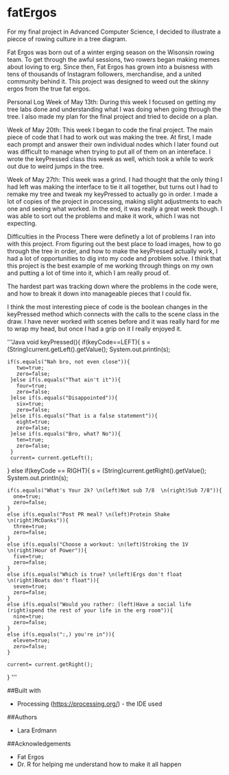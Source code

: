# fatErgos

For my final project in Advanced Computer Science, I decided to illustrate a piecce of rowing culture in a tree diagram. 

Fat Ergos was born out of a winter erging season on the Wisonsin rowing team. To get through the awful sessions, two rowers began making memes about loving to erg. Since then, Fat Ergos has grown into a buisness with tens of thousands of Instagram followers, merchandise, and a united community behind it. This project was designed to weed out the skinny ergos from the true fat ergos. 

Personal Log
Week of May 13th: During this week I focused on getting my tree labs done and understanding what I was doing when going through the tree. I also made my plan for the final project and tried to decide on a plan.

Week of May 20th: This week I began to code the final project. The main piece of code that I had to work out was making the tree. At first, I made each prompt and answer their own individual nodes which I later found out was difficult to manage when trying to put all of them on an intereface. I wrote the keyPressed class this week as well, which took a while to work out due to weird jumps in the tree.

Week of May 27th: This week was a grind. I had thought that the only thing I had left was making the interface to tie it all together, but turns out I had to remake my tree and tweak my keyPressed to actually go in order. I made a lot of copies of the project in processing, making slight adjustments to each one and seeing what worked. In the end, it was really a great week though. I was able to sort out the problems and make it work, which I was not expecting. 

Difficulties in the Process
  There were definetly a lot of problems I ran into with this project. From figuring out the best place to load images, how to go through the tree in order, and how to make the keyPressed actually work, I had a lot of opportunities to dig into my code and problem solve. I think that this project is the best example of me working through things on my own and putting a lot of time into it, which I am really proud of. 
  
The hardest part was tracking down where the problems in the code were, and how to break it down into manageable pieces that I could fix. 

I think the most interesting piece of code is the boolean changes in the keyPressed method which connects with the calls to the scene class in the draw. I have never worked with scenes before and it was really hard for me to wrap my head, but once I had a grip on it I really enjoyed it. 

'''Java
void keyPressed(){
  if(keyCode==LEFT){
    s = (String)current.getLeft().getValue();
    System.out.println(s);
    
    if(s.equals("Nah bro, not even close")){
       two=true;
       zero=false;  
     }else if(s.equals("That ain't it")){
       four=true;
       zero=false;
     }else if(s.equals("Disappointed")){
       six=true;
       zero=false;
     }else if(s.equals("That is a false statement")){
       eight=true;
       zero=false;
     }else if(s.equals("Bro, what? No")){
       ten=true;
       zero=false;
     }
     current= current.getLeft();
  }
  else if(keyCode == RIGHT){
    s = (String)current.getRight().getValue();
    System.out.println(s);
    
    
    if(s.equals("What's Your 2k? \n(left)Not sub 7/8  \n(right)Sub 7/8")){
      one=true;
      zero=false;
    }
    else if(s.equals("Post PR meal? \n(left)Protein Shake \n(right)McDanks")){
      three=true;
      zero=false;
    }
    else if(s.equals("Choose a workout: \n(left)Stroking the 1V \n(right)Hour of Power")){
      five=true;
      zero=false;
    }
    else if(s.equals("Which is true? \n(left)Ergs don't float \n(right)Boats don't float")){
      seven=true;
      zero=false;
    }
    else if(s.equals("Would you rather: (left)Have a social life (right)spend the rest of your life in the erg room")){
      nine=true;
      zero=false;
    }
    else if(s.equals(":,) you're in")){
      eleven=true;
      zero=false;
    }
    
    current= current.getRight();
    
  }
  '''
  
  ##Built with
  * Processing (https://processing.org/) - the IDE used
  
  ##Authors
  * Lara Erdmann
  
  ##Acknowledgements
  * Fat Ergos
  * Dr. R for helping me understand how to make it all happen
